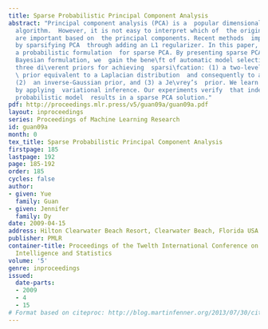 ```yaml
---
title: Sparse Probabilistic Principal Component Analysis
abstract: "Principal component analysis (PCA) is a  popular dimensionality reduction
  algorithm.  However, it is not easy to interpret which of  the original features
  are important based on  the principal components. Recent methods  improve interpretability
  by sparsifying PCA  through adding an L1 regularizer. In this paper,  we introduce
  a probabilistic formulation  for sparse PCA. By presenting sparse PCA  as a probabilistic
  Bayesian formulation, we  gain the bene\ft of automatic model selection.  We examine
  three di\verent priors for achieving  sparsi\fcation: (1) a two-level hierarchical
  \ prior equivalent to a Laplacian distribution  and consequently to an L1 regularization,
  (2)  an inverse-Gaussian prior, and (3) a Je\vrey’s  prior. We learn these models
  by applying  variational inference. Our experiments verify  that indeed our sparse
  probabilistic model  results in a sparse PCA solution."
pdf: http://proceedings.mlr.press/v5/guan09a/guan09a.pdf
layout: inproceedings
series: Proceedings of Machine Learning Research
id: guan09a
month: 0
tex_title: Sparse Probabilistic Principal Component Analysis
firstpage: 185
lastpage: 192
page: 185-192
order: 185
cycles: false
author:
- given: Yue
  family: Guan
- given: Jennifer
  family: Dy
date: 2009-04-15
address: Hilton Clearwater Beach Resort, Clearwater Beach, Florida USA
publisher: PMLR
container-title: Proceedings of the Twelth International Conference on Artificial
  Intelligence and Statistics
volume: '5'
genre: inproceedings
issued:
  date-parts:
  - 2009
  - 4
  - 15
# Format based on citeproc: http://blog.martinfenner.org/2013/07/30/citeproc-yaml-for-bibliographies/
---
```

